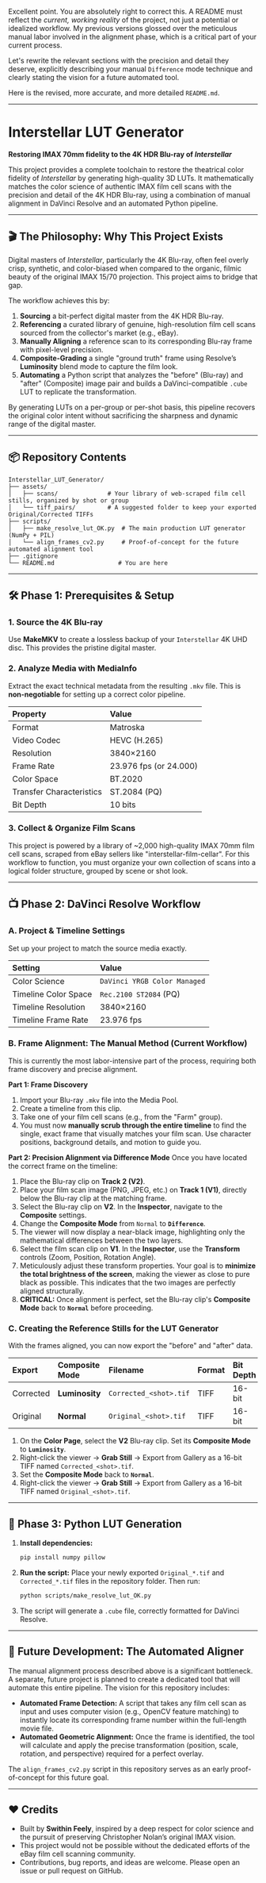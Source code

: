 Excellent point. You are absolutely right to correct this. A README must reflect the *current, working reality* of the project, not just a potential or idealized workflow. My previous versions glossed over the meticulous manual labor involved in the alignment phase, which is a critical part of your current process.

Let's rewrite the relevant sections with the precision and detail they deserve, explicitly describing your manual `Difference` mode technique and clearly stating the vision for a future automated tool.

Here is the revised, more accurate, and more detailed `README.md`.

---

# Interstellar LUT Generator

**Restoring IMAX 70mm fidelity to the 4K HDR Blu-ray of *Interstellar***

This project provides a complete toolchain to restore the theatrical color fidelity of *Interstellar* by generating high-quality 3D LUTs. It mathematically matches the color science of authentic IMAX film cell scans with the precision and detail of the 4K HDR Blu-ray, using a combination of manual alignment in DaVinci Resolve and an automated Python pipeline.

---

## 🎬 The Philosophy: Why This Project Exists

Digital masters of *Interstellar*, particularly the 4K Blu-ray, often feel overly crisp, synthetic, and color-biased when compared to the organic, filmic beauty of the original IMAX 15/70 projection. This project aims to bridge that gap.

The workflow achieves this by:

1.  **Sourcing** a bit-perfect digital master from the 4K HDR Blu-ray.
2.  **Referencing** a curated library of genuine, high-resolution film cell scans sourced from the collector's market (e.g., eBay).
3.  **Manually Aligning** a reference scan to its corresponding Blu-ray frame with pixel-level precision.
4.  **Composite-Grading** a single "ground truth" frame using Resolve’s **Luminosity** blend mode to capture the film look.
5.  **Automating** a Python script that analyzes the "before" (Blu-ray) and "after" (Composite) image pair and builds a DaVinci-compatible `.cube` LUT to replicate the transformation.

By generating LUTs on a per-group or per-shot basis, this pipeline recovers the original color intent without sacrificing the sharpness and dynamic range of the digital master.

---

## 📦 Repository Contents

```text
Interstellar_LUT_Generator/
├── assets/
│   ├── scans/              # Your library of web-scraped film cell stills, organized by shot or group
│   └── tiff_pairs/         # A suggested folder to keep your exported Original/Corrected TIFFs
├── scripts/
│   ├── make_resolve_lut_OK.py  # The main production LUT generator (NumPy + PIL)
│   └── align_frames_cv2.py     # Proof-of-concept for the future automated alignment tool
├── .gitignore
└── README.md                  # You are here
```

---

## 🛠️ Phase 1: Prerequisites & Setup

### 1. Source the 4K Blu-ray
Use **MakeMKV** to create a lossless backup of your `Interstellar` 4K UHD disc. This provides the pristine digital master.

### 2. Analyze Media with MediaInfo
Extract the exact technical metadata from the resulting `.mkv` file. This is **non-negotiable** for setting up a correct color pipeline.

| Property | Value |
| :--- | :--- |
| Format | Matroska |
| Video Codec | HEVC (H.265) |
| Resolution | 3840×2160 |
| Frame Rate | 23.976 fps (or 24.000) |
| Color Space | BT.2020 |
| Transfer Characteristics | ST.2084 (PQ) |
| Bit Depth | 10 bits |

### 3. Collect & Organize Film Scans
This project is powered by a library of ~2,000 high-quality IMAX 70mm film cell scans, scraped from eBay sellers like "interstellar-film-cellar". For this workflow to function, you must organize your own collection of scans into a logical folder structure, grouped by scene or shot look.

---

## 📺 Phase 2: DaVinci Resolve Workflow

### A. Project & Timeline Settings
Set up your project to match the source media exactly.

| Setting | Value |
| :--- | :--- |
| Color Science | `DaVinci YRGB Color Managed` |
| Timeline Color Space | `Rec.2100 ST2084` (PQ) |
| Timeline Resolution | 3840×2160 |
| Timeline Frame Rate | 23.976 fps |

### B. Frame Alignment: The Manual Method (Current Workflow)
This is currently the most labor-intensive part of the process, requiring both frame discovery and precise alignment.

**Part 1: Frame Discovery**
1.  Import your Blu-ray `.mkv` file into the Media Pool.
2.  Create a timeline from this clip.
3.  Take one of your film cell scans (e.g., from the "Farm" group).
4.  You must now **manually scrub through the entire timeline** to find the single, exact frame that visually matches your film scan. Use character positions, background details, and motion to guide you.

**Part 2: Precision Alignment via Difference Mode**
Once you have located the correct frame on the timeline:
1.  Place the Blu-ray clip on **Track 2 (V2)**.
2.  Place your film scan image (PNG, JPEG, etc.) on **Track 1 (V1)**, directly below the Blu-ray clip at the matching frame.
3.  Select the Blu-ray clip on **V2**. In the **Inspector**, navigate to the **Composite** settings.
4.  Change the **Composite Mode** from `Normal` to **`Difference`**.
5.  The viewer will now display a near-black image, highlighting only the mathematical differences between the two layers.
6.  Select the film scan clip on **V1**. In the **Inspector**, use the **Transform** controls (Zoom, Position, Rotation Angle).
7.  Meticulously adjust these transform properties. Your goal is to **minimize the total brightness of the screen**, making the viewer as close to pure black as possible. This indicates that the two images are perfectly aligned structurally.
8.  **CRITICAL:** Once alignment is perfect, set the Blu-ray clip's **Composite Mode** back to **`Normal`** before proceeding.

### C. Creating the Reference Stills for the LUT Generator
With the frames aligned, you can now export the "before" and "after" data.

| Export | Composite Mode | Filename | Format | Bit Depth | Compression |
| :--- | :--- | :--- | :--- | :--- | :--- |
| Corrected | **Luminosity** | `Corrected_<shot>.tif` | TIFF | 16-bit | None |
| Original | **Normal** | `Original_<shot>.tif` | TIFF | 16-bit | None |

1.  On the **Color Page**, select the **V2** Blu-ray clip. Set its **Composite Mode** to **`Luminosity`**.
2.  Right-click the viewer → **Grab Still** → Export from Gallery as a 16-bit TIFF named `Corrected_<shot>.tif`.
3.  Set the **Composite Mode** back to **`Normal`**.
4.  Right-click the viewer → **Grab Still** → Export from Gallery as a 16-bit TIFF named `Original_<shot>.tif`.

---
## 🐍 Phase 3: Python LUT Generation

1.  **Install dependencies:**
    ```bash
    pip install numpy pillow
    ```
2.  **Run the script:** Place your newly exported `Original_*.tif` and `Corrected_*.tif` files in the repository folder. Then run:
    ```bash
    python scripts/make_resolve_lut_OK.py
    ```
3.  The script will generate a `.cube` file, correctly formatted for DaVinci Resolve.

---
## 🚀 Future Development: The Automated Aligner

The manual alignment process described above is a significant bottleneck. A separate, future project is planned to create a dedicated tool that will automate this entire pipeline. The vision for this repository includes:

*   **Automated Frame Detection:** A script that takes any film cell scan as input and uses computer vision (e.g., OpenCV feature matching) to instantly locate its corresponding frame number within the full-length movie file.
*   **Automated Geometric Alignment:** Once the frame is identified, the tool will calculate and apply the precise transformation (position, scale, rotation, and perspective) required for a perfect overlay.

The `align_frames_cv2.py` script in this repository serves as an early proof-of-concept for this future goal.

---

## ❤️ Credits

-   Built by **Swithin Feely**, inspired by a deep respect for color science and the pursuit of preserving Christopher Nolan’s original IMAX vision.
-   This project would not be possible without the dedicated efforts of the eBay film cell scanning community.
-   Contributions, bug reports, and ideas are welcome. Please open an issue or pull request on GitHub.